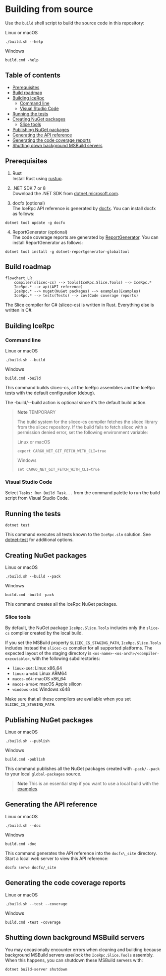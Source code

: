 # Building from source

Use the `build` shell script to build the source code in this repository:

Linux or macOS
```shell
./build.sh --help
```

Windows
```shell
build.cmd -help
```

## Table of contents

- [Prerequisites](#prerequisites)
- [Build roadmap](#build-roadmap)
- [Building IceRpc](#building-icerpc)
  - [Command line](#command-line)
  - [Visual Studio Code](#visual-studio-code)
- [Running the tests](#running-the-tests)
- [Creating NuGet packages](#creating-nuget-packages)
  - [Slice tools](#slice-tools)
- [Publishing NuGet packages](#publishing-nuget-packages)
- [Generating the API reference](#generating-the-api-reference)
- [Generating the code coverage reports](#generating-the-code-coverage-reports)
- [Shutting down background MSBuild servers](#shutting-down-background-msbuild-servers)

## Prerequisites

1. Rust\
Install Rust using [rustup](https://rustup.rs/).

2. .NET SDK 7 or 8\
Download the .NET SDK from [dotnet.microsoft.com](https://dotnet.microsoft.com/en-us/download/dotnet).

3. docfx (optional)\
The IceRpc API reference is generated by [docfx](https://www.nuget.org/packages/docfx). You can install docfx as
follows:

```shell
dotnet tool update -g docfx
```

4. ReportGenerator (optional)\
The code coverage reports are generated by [ReportGenerator](https://github.com/danielpalme/ReportGenerator). You can
install ReportGenerator as follows:

```shell
dotnet tool install -g dotnet-reportgenerator-globaltool
```

## Build roadmap

```mermaid
flowchart LR
    compiler(slicec-cs) --> tools(IceRpc.Slice.Tools) --> IceRpc.*
    IceRpc.* --> api(API reference)
    IceRpc.* --> nuget(NuGet packages) --> examples(Examples)
    IceRpc.* --> tests(Tests) --> cov(Code coverage reports)
```

The Slice compiler for C# (slicec-cs) is written in Rust. Everything else is written in C#.

## Building IceRpc
### Command line

Linux or macOS
```shell
./build.sh --build
```

Windows
```shell
build.cmd -build
```

This command builds slicec-cs, all the IceRpc assemblies and the IceRpc tests with the default configuration (debug).

The -build/--build action is optional since it's the default build action.

> **Note** TEMPORARY
>
> The build system for the slicec-cs compiler fetches the slicec library from the slicec repository. If the build fails
> to fetch slicec with a permission denied error, set the following environment variable:
>
> Linux or macOS
> ```shell
> export CARGO_NET_GIT_FETCH_WITH_CLI=true
> ```
>
> Windows
> ```shell
> set CARGO_NET_GIT_FETCH_WITH_CLI=true
> ```

### Visual Studio Code

Select `Tasks: Run Build Task...` from the command palette to run the build script from Visual Studio Code.

## Running the tests

```shell
dotnet test
```

This command executes all tests known to the `IceRpc.sln` solution. See
[dotnet-test](https://docs.microsoft.com/en-us/dotnet/core/tools/dotnet-test) for additional options.

## Creating NuGet packages

Linux or macOS
```shell
./build.sh --build --pack
```

Windows
```shell
build.cmd -build -pack
```

This command creates all the IceRpc NuGet packages.

### Slice tools

By default, the NuGet package `IceRpc.Slice.Tools` includes only the `slice-cs` compiler created by the local build.

If you set the MSBuild property `SLICEC_CS_STAGING_PATH`, `IceRpc.Slice.Tools` includes instead the `slicec-cs` compiler
for all supported platforms. The expected layout of the staging directory is
`<os-name>-<os-arch>/<compiler-executable>`, with the following subdirectories:
- `linux-x64`: Linux x86_64
- `linux-arm64`: Linux ARM64
- `macos-x64`: macOS x86_64
- `macos-arm64`: macOS Apple silicon
- `windows-x64`: Windows x64ß

Make sure that all these compilers are available when you set `SLICEC_CS_STAGING_PATH`.

## Publishing NuGet packages

Linux or macOS
```shell
./build.sh --publish
```

Windows
```shell
build.cmd -publish
```

This command publishes all the NuGet packages created with `-pack/--pack` to your local `global-packages` source.

> **Note**
> This is an essential step if you want to use a local build with the [examples](examples).

## Generating the API reference

Linux or macOS
```shell
./build.sh --doc
```

Windows
```shell
build.cmd -doc
```

This command generates the API reference into the `docfx\_site` directory. Start a local web server to view this
API reference:

```shell
docfx serve docfx/_site
```

## Generating the code coverage reports

Linux or macOS
```shell
./build.sh --test --coverage
```

Windows
```shell
build.cmd -test -coverage
```

## Shutting down background MSBuild servers

You may occasionally encounter errors when cleaning and building because background MSBuild servers use/lock the
`IceRpc.Slice.Tools` assembly. When this happens, you can shutdown these MSBuild servers with:

```shell
dotnet build-server shutdown
```
